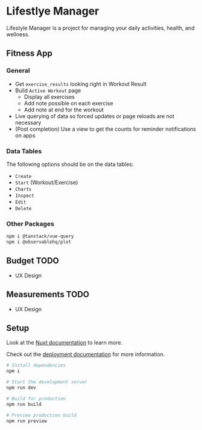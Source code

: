 # Lifestlye Manager

Lifestyle Manager is a project for managing your daily activities, health, and wellness.

## Fitness App

### General

- Get `exercise_results` looking right in Workout Result
- Build `Active Workout` page
  - Display all exercises
  - Add note possible on each exercise
  - Add note at end for the workout
- Live querying of data so forced updates or page reloads are not necessary
- (Post completion) Use a view to get the counts for reminder notifications on apps

### Data Tables

The following options should be on the data tables:

- `Create`
- `Start` (Workout/Exercise)
- `Charts`
- `Inspect`
- `Edit`
- `Delete`

### Other Packages

```sh
npm i @tanstack/vue-query
npm i @observablehq/plot
```

## Budget TODO

- UX Design

## Measurements TODO

- UX Design

## Setup

Look at the [Nuxt documentation](https://nuxt.com/docs/getting-started/introduction) to learn more.

Check out the [deployment documentation](https://nuxt.com/docs/getting-started/deployment) for more
information.

```sh
# Install dependencies
npm i

# Start the development server
npm run dev

# Build for production
npm run build

# Preview production build
npm run preview
```
